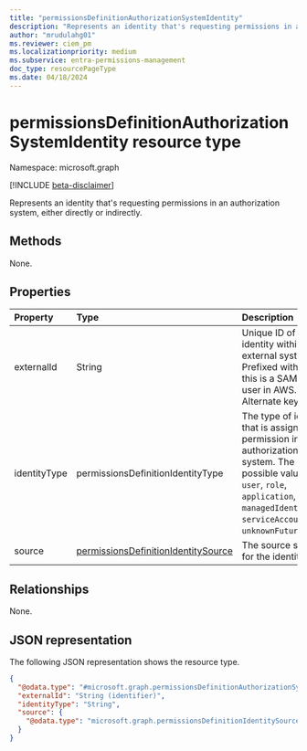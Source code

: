 ```yaml
---
title: "permissionsDefinitionAuthorizationSystemIdentity"
description: "Represents an identity that's requesting permissions in an authorization system, either directly or indirectly."
author: "mrudulahg01"
ms.reviewer: ciem_pm
ms.localizationpriority: medium
ms.subservice: entra-permissions-management
doc_type: resourcePageType
ms.date: 04/18/2024
---
```


# permissionsDefinitionAuthorizationSystemIdentity resource type

Namespace: microsoft.graph

[!INCLUDE [beta-disclaimer](../../includes/beta-disclaimer.md)]

Represents an identity that's requesting permissions in an authorization system, either directly or indirectly.

## Methods
None.

## Properties
|Property|Type|Description|
|:---|:---|:---|
|externalId|String|Unique ID of the identity within the external system. Prefixed with `rsn:` if this is a SAML or ED user in AWS. Alternate key.|
|identityType|permissionsDefinitionIdentityType|The type of identity that is assigned the permission in the authorization system. The possible values are: `user`, `role`, `application`, `managedIdentity`, `serviceAccount`, `unknownFutureValue`.|
|source|[permissionsDefinitionIdentitySource](../resources/permissionsdefinitionidentitysource.md)|The source system for the identity.|

## Relationships
None.

## JSON representation
The following JSON representation shows the resource type.
<!-- {
  "blockType": "resource",
  "keyProperty": "externalId",
  "@odata.type": "microsoft.graph.permissionsDefinitionAuthorizationSystemIdentity",
  "openType": false
}
-->
``` json
{
  "@odata.type": "#microsoft.graph.permissionsDefinitionAuthorizationSystemIdentity",
  "externalId": "String (identifier)",
  "identityType": "String",
  "source": {
    "@odata.type": "microsoft.graph.permissionsDefinitionIdentitySource"
  }
}
```



